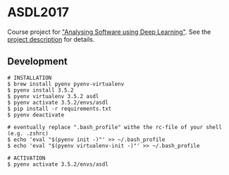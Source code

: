 # ASDL2017
Course project for ["Analysing Software using Deep Learning"](https://www.sola.tu-darmstadt.de/index.php?id=13101). See the [project description](https://www.sola.tu-darmstadt.de/fileadmin/user_upload/Group_SOLA/Teaching/summer_2017/ASDL/project_description_20170529.pdf) for details.


## Development
```shell
# INSTALLATION
$ brew install pyenv pyenv-virtualenv
$ pyenv install 3.5.2
$ pyenv virtualenv 3.5.2 asdl
$ pyenv activate 3.5.2/envs/asdl
$ pip install -r requirements.txt
$ pyenv deactivate

# eventually replace ".bash_profile" withe the rc-file of your shell (e.g. .zshrc)
$ echo 'eval "$(pyenv init -)"' >> ~/.bash_profile
$ echo 'eval "$(pyenv virtualenv-init -)"' >> ~/.bash_profile

# ACTIVATION
$ pyenv activate 3.5.2/envs/asdl
```